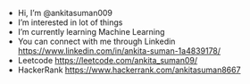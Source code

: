 - Hi, I’m @ankitasuman009
- I’m interested in lot of things
- I’m currently learning Machine Learning
- You can connect with me through Linkedin https://www.linkedin.com/in/ankita-suman-1a4839178/
- Leetcode https://leetcode.com/ankita_suman09/
- HackerRank https://www.hackerrank.com/ankitasuman8667
<!---
ankitasuman009/ankitasuman009 is a special repository because its `README.md` (this file) appears on your GitHub profile.
You can click the Preview link to take a look at your changes.
--->
